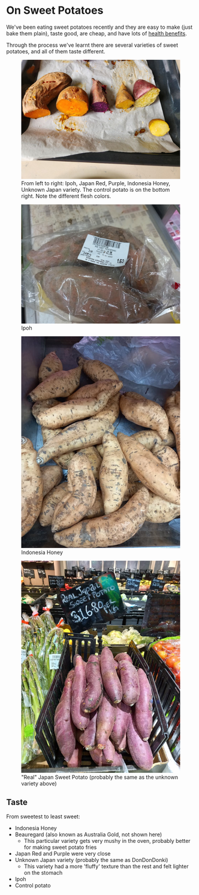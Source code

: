 # On Sweet Potatoes

We've been eating sweet potatoes recently and they are easy to make (just bake them plain), taste good, are cheap, and have lots of [health benefits][health].

Through the process we've learnt there are several varieties of sweet potatoes, and all of them taste different.

<figure>
  <div ><img src="/static/2023-02-06/sweet-potatoes.jpg" alt="Sweet potato varieties" loading="lazy"/></div>
  <figcaption>From left to right: Ipoh, Japan Red, Purple, Indonesia Honey, Unknown Japan variety. The control potato is on the bottom right. Note the different flesh colors.</figcaption>
</figure>


<figure>
  <div ><img src="/static/2023-02-06/ipoh.jpg" alt="Sweet potato varieties" loading="lazy"/></div>
  <figcaption>Ipoh</figcaption>
</figure>

<figure>
  <div ><img src="/static/2023-02-06/indonesia-honey.jpg" alt="Sweet potato varieties" loading="lazy"/></div>
  <figcaption>Indonesia Honey</figcaption>
</figure>

<figure>
  <div ><img src="/static/2023-02-06/real-japan-sweet-potato.jpg" alt="Sweet potato varieties" loading="lazy"/></div>
  <figcaption>"Real" Japan Sweet Potato (probably the same as the unknown variety above)</figcaption>
</figure>

## Taste

From sweetest to least sweet:

- Indonesia Honey
- Beauregard (also known as Australia Gold, not shown here)
  - This particular variety gets very mushy in the oven, probably better for making sweet potato fries
- Japan Red and Purple were very close
- Unknown Japan variety (probably the same as DonDonDonki)
  - This variety had a more 'fluffy' texture than the rest and felt lighter on the stomach
- Ipoh
- Control potato


[health]: https://www.healthline.com/nutrition/foods/sweet-potatoes
